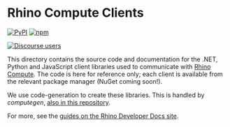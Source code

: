 # Rhino Compute Clients

<!-- [![NuGet](https://img.shields.io/nuget/v/compute-rhino3d.svg?style=flat)](https://www.nuget.org/packages/compute-rhino3d) -->
[![PyPI](https://img.shields.io/pypi/v/compute-rhino3d.svg)](https://pypi.org/project/compute-rhino3d)
[![npm](https://img.shields.io/npm/v/compute-rhino3d.svg)](https://www.npmjs.com/package/compute-rhino3d)

[![Discourse users](https://img.shields.io/discourse/https/discourse.mcneel.com/users.svg)](https://discourse.mcneel.com/c/rhino-developer/compute-rhino3d/90)

This directory contains the source code and documentation for the .NET, Python and JavaScript client libraries used to communicate with [Rhino Compute](https://github.com/mcneel/compute.rhino3d). The code is here for reference only; each client is available from the relevant package manager (NuGet coming soon!).

We use code-generation to create these libraries. This is handled by _computegen_, [also in this repository](../src/compute.clients).

For more, see the [guides on the Rhino Developer Docs site](https://developer.rhino3d.com/guides/compute/).